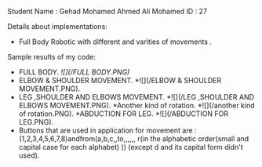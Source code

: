 <!--Headline-->
<!--Image-->
<!--UL-->
<!-- URLs-->
      
Student Name : Gehad Mohamed Ahmed Ali Mohamed
ID : 27 

Details about  implementations:
* Full Body Robotic with different and varities of movements .
   


Sample results of my code:
* FULL BODY.
*![](/FULL BODY.PNG)*
* ELBOW & SHOULDER MOVEMENT.
*![](/ELBOW & SHOULDER MOVEMENT.PNG).
* LEG ,SHOULDER AND ELBOWS MOVEMENT.
*![](/LEG ,SHOULDER AND ELBOWS MOVEMENT.PNG).
*Another kind of rotation.
*![](/another kind of rotation.PNG).
*ABDUCTION FOR LEG.
*![](/ABDUCTION FOR LEG.PNG).
* Buttons that are used in application for movement are : (1,2,3,4,5,6,7,8)andfrom(a,b,c,,to,,,,,, r(in the alphabetic order(small and capital case for each alphabet) )) (except d and its capital form didn't used).
   





